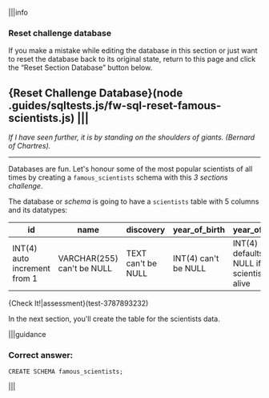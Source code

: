 |||info
### Reset challenge database
If you make a mistake while editing the database in this section or just want to reset the database back to its original state, return to this page and click the “Reset Section Database” button below.

{Reset Challenge Database}(node .guides/sqltests.js/fw-sql-reset-famous-scientists.js)
|||
---

_If I have seen further, it is by standing on the shoulders of giants. 
(Bernard of Chartres)._

---

Databases are fun. 
Let's honour some of the most popular scientists of all times by creating a `famous_scientists` schema with this _3 sections challenge_.

The database or _schema_ is going to have a `scientists` table with 5 columns and its datatypes:

|id|name|discovery|year_of_birth|year_of_death|
|----|-----|-----|-----|-----|
|INT(4) auto increment from 1|VARCHAR(255) can't be NULL|TEXT can't be NULL|INT(4) can't be NULL|INT(4) defaults to NULL if the scientist is still alive|

{Check It!|assessment}(test-3787893232)

In the next section, you'll create the table for the scientists data.

|||guidance
### Correct answer:

`CREATE SCHEMA famous_scientists;`

|||